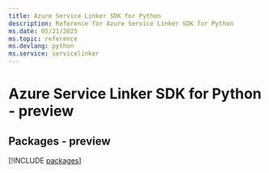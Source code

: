 ```yaml
---
title: Azure Service Linker SDK for Python
description: Reference for Azure Service Linker SDK for Python
ms.date: 05/21/2025
ms.topic: reference
ms.devlang: python
ms.service: servicelinker
---
```

# Azure Service Linker SDK for Python - preview
## Packages - preview
[!INCLUDE [packages](service-linker-index.md)]